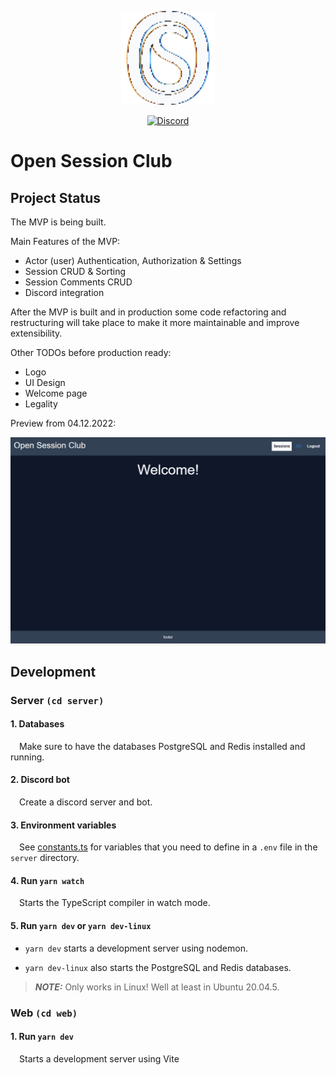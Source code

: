 <p align="center">
  <a href="https://opensession.club">
    <img width="150" src="./media/open-session-club-logo-white.png" alt="Open Session Club logo" />
  </a>
</p>
<div align="center">
  <a href="https://discord.gg/Ms3HUBSKXv">
    <img alt="Discord" src="https://img.shields.io/discord/1045945194752782356?color=5865F2&logo=discord&logoColor=ffffff" />
  </a>
</div>

# Open Session Club

## Project Status

The MVP is being built.

Main Features of the MVP:

- Actor (user) Authentication, Authorization & Settings
- Session CRUD & Sorting
- Session Comments CRUD
- Discord integration

After the MVP is built and in production some code refactoring and restructuring will take place to make it more maintainable and improve extensibility.

Other TODOs before production ready:

- Logo
- UI Design
- Welcome page
- Legality

Preview from 04.12.2022:

![Gif of Open Session Club from 04.12.2022](./media/04-12-2022.gif)

## Development

### Server `(cd server)`

#### 1. Databases

&emsp;Make sure to have the databases PostgreSQL and Redis installed and running.

#### 2. Discord bot

&emsp;Create a discord server and bot.

#### 3. Environment variables

&emsp;See [constants.ts](./server/src/constants.ts) for variables that you need to define in a `.env` file in the `server` directory.

#### 4. Run `yarn watch`

&emsp;Starts the TypeScript compiler in watch mode.

#### 5. Run `yarn dev` or `yarn dev-linux`

- `yarn dev` starts a development server using nodemon.

- `yarn dev-linux` also starts the PostgreSQL and Redis databases.

> **_NOTE:_** Only works in Linux! Well at least in Ubuntu 20.04.5.

### Web `(cd web)`

#### 1. Run `yarn dev`

&emsp;Starts a development server using Vite
